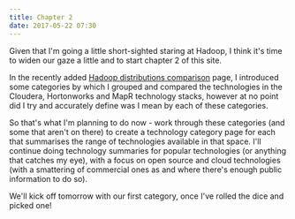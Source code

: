 ```yaml
---
title: Chapter 2
date: 2017-05-22 07:30
---
```

Given that I'm going a little short-sighted staring at Hadoop, I think it's time to widen our gaze a little and to start chapter 2 of this site.
<!--more-->

In the recently added [Hadoop distributions comparison](/tech-categories/hadoop-distributions/distribution-comparison/) page, I introduced some categories by which I grouped and compared the technologies in the Cloudera, Hortonworks and MapR technology stacks, however at no point did I try and accurately define was I mean by each of these categories.

So that's what I'm planning to do now - work through these categories (and some that aren't on there) to create a technology category page for each that summarises the range of technologies available in that space.  I'll continue doing technology summaries for popular technologies (or anything that catches my eye), with a focus on open source and cloud technologies (with a smattering of commercial ones as and where there's enough public information to do so).

We'll kick off tomorrow with our first category, once I've rolled the dice and picked one!